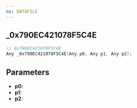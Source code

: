 ```yaml
---
ns: DATAFILE
---
```

## _0x790EC421078F5C4E

```c
// 0x790EC421078F5C4E
Any _0x790EC421078F5C4E(Any p0, Any p1, Any p2);
```

## Parameters
* **p0**:
* **p1**:
* **p2**:
